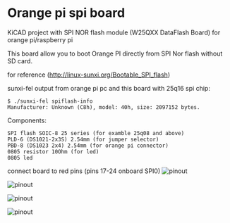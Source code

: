 # Orange pi spi board
KiCAD project with SPI NOR flash module (W25QXX DataFlash Board) for orange pi/raspberry pi

This board allow you to boot Orange PI directly from SPI Nor flash without SD card.

  for reference (http://linux-sunxi.org/Bootable_SPI_flash)


sunxi-fel output from orange pi pc and this board with 25q16 spi chip:
```
$ ./sunxi-fel spiflash-info
Manufacturer: Unknown (C8h), model: 40h, size: 2097152 bytes.
```



Components:
```
SPI flash SOIC-8 25 series (for examble 25q08 and above)
PLD-6 (DS1021-2x3S) 2.54mm (for jumper selector)
PBD-8 (DS1023 2x4) 2.54mm (for orange pi connector)
0805 resistor 10Ohm (for led)
0805 led 
```

connect board to red pins (pins 17-24 onboard SPI0)
![pinout](https://github.com/ktkd/rpi_spi_board/raw/master/orangepi-pinout.png)


![pinout](https://github.com/ktkd/rpi_spi_board/raw/master/kicad_spi_nor_opi.png)

![pinout](https://github.com/ktkd/rpi_spi_board/raw/master/photo_boards.jpg)

![pinout](https://github.com/ktkd/rpi_spi_board/raw/master/final.jpg)

